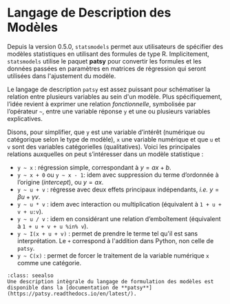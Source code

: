 # Langage de Description des Modèles

Depuis la version 0.5.0, `statsmodels` permet aux utilisateurs de spécifier des modèles statistiques en utilisant des formules de type R. Implicitement, `statsmodels` utilise le paquet **patsy** pour convertir les formules et les données passées en paramètres en matrices de régression qui seront utilisées dans l'ajustement du modèle.

Le langage de description `patsy` est assez puissant pour schématiser la relation entre plusieurs variables au sein d'un modèle. Plus spécifiquement, l’idée revient à exprimer une relation *fonctionnelle*, symbolisée par l’opérateur `~`, entre une variable réponse `y` et une ou plusieurs variables explicatives.

Disons, pour simplifier, que `y` est une variable d’intérêt (numérique ou catégorique selon le type de modèle), `x` une variable numérique et que `u` et `v` sont des variables catégorielles (qualitatives). Voici les principales relations auxquelles on peut s’intéresser dans un modèle statistique :

   - `y ~ x` : régression simple, correspondant à $y=ax+b$.
   - `y ~ x + 0` ou `y ~ x - 1`: idem avec suppression du terme d’ordonnée à l’origine (*intercept*), ou $y=ax$.
   - `y ~ u + v` : régresse avec deux effets principaux indépendants, *i.e.* $y=\beta u+\gamma v$.
   - `y ~ u * v` : idem avec interaction ou multiplication (équivalent à `1 + u + v + u:v`).
   - `y ~ u / v` : idem en considérant une relation d’emboîtement (équivalent à `1 + u + v + u %in% v`).
   - `y ~ I(x + u + v)` : permet de prendre le terme tel qu'il est sans interprétation. Le `+` correspond à l'addition dans Python, non celle de `patsy`.
   - `y ~ C(x)` : permet de forcer le traitement de la variable numérique `x` comme une catégorie.



```{admonition} Pour enchérir
:class: seealso 
Une description intègrale du langage de formulation des modèles est disponible dans la [documentation de **patsy**](https://patsy.readthedocs.io/en/latest/).
```